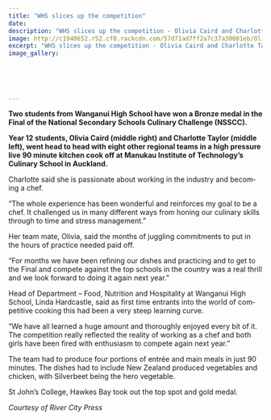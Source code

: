 ```yaml
---
title: "WHS slices up the competition"
date: 
description: "WHS slices up the competition - Olivia Caird and Charlotte Taylor won Bronze in the Final of the National Secondary Schools Culinary Challenge (NSSCC), courtesy of River City Press article on 8/9/16.."
image: http://c1940652.r52.cf0.rackcdn.com/57d71ad7ff2a7c37a30001eb/Olivia-Caird--Charlotte-Taylor-Bronze-medal-NSS-Culinary-challenge-Aug-Sept-2016.jpg
excerpt: "WHS slices up the competition - Olivia Caird and Charlotte Taylor won Bronze in the Final of the National Secondary Schools Culinary Challenge (NSSCC)."
image_gallery:
    
    
    
    
    
---
```


<p class="BasicParagraph"><strong><span class="CharacterStyle1"><span lang="EN-GB">Two students from Wanganui High School have won a Bronze medal in the Final of the National Secondary Schools Culinary Challenge (NSSCC).</span></span></strong></p>
<p class="BasicParagraph"><strong><span class="CharacterStyle1"><span lang="EN-GB">Year 12 students, Olivia Caird (middle right) and Charlotte Taylor (middle left), went head to head with eight other regional teams in a high pressure live 90 minute kitchen cook off at Manukau Institute of Technology&rsquo;s Culinary School in Auckland.</span></span></strong></p>
<p class="BasicParagraph"><span class="CharacterStyle1"><span lang="EN-GB">Charlotte said she is passionate about working in the industry and becoming a chef.</span></span></p>
<p class="BasicParagraph"><span class="CharacterStyle1"><span lang="EN-GB">&ldquo;The whole experience has been wonderful and reinforces my goal to be a chef. It challenged us in many different ways from honing our culinary skills through to time and stress management.&rdquo;</span></span></p>
<p class="BasicParagraph"><span class="CharacterStyle1"><span lang="EN-GB">Her team mate, Olivia, said the months of juggling commitments to put in the hours of practice needed paid off.</span></span></p>
<p class="BasicParagraph"><span class="CharacterStyle1"><span lang="EN-GB">&ldquo;For months we have been refining our dishes and practicing and to get to the Final and compete against the top schools in the country was a real thrill and we look forward to doing it again next year.&rdquo;</span></span></p>
<p class="BasicParagraph"><span class="CharacterStyle1"><span lang="EN-GB">Head of Department &ndash; Food, Nutrition and Hospitality at Wanganui High School, Linda Hardcastle, said as first time entrants into the world of competitive cooking this had been a very steep learning curve.</span></span></p>
<p class="BasicParagraph"><span class="CharacterStyle1"><span lang="EN-GB">&ldquo;We have all learned a huge amount and thoroughly enjoyed every bit of it. The competition really reflected the reality of working as a chef and both girls have been fired with enthusiasm to compete again next year.&rdquo;</span></span></p>
<p class="BasicParagraph"><span class="CharacterStyle1"><span lang="EN-GB">The team had to produce four portions of entr&eacute;e and main meals in just 90 minutes. The dishes had to include New Zealand produced vegetables and chicken, with Silverbeet being the hero vegetable. </span></span></p>
<p class="BasicParagraph"><span class="CharacterStyle1"><span lang="EN-GB">St John&rsquo;s College, Hawkes Bay took out the top spot and gold medal.</span></span></p>
<p class="BasicParagraph"><em><span class="CharacterStyle1"><span lang="EN-GB">Courtesy of River City Press</span></span></em></p>

